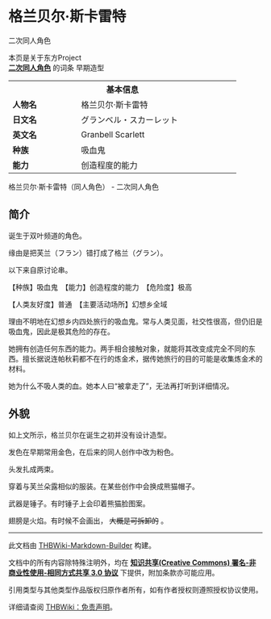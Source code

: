 # 格兰贝尔·斯卡雷特

<!-- source html: G:\repos\THBWiki-Markdown-Builder\THBWikiMarkdown\Temp\main\9\94\ns0%3A%E6%A0%BC%E5%85%B0%E8%B4%9D%E5%B0%94%C2%B7%E6%96%AF%E5%8D%A1%E9%9B%B7%E7%89%B9.html -->

二次同人角色

本页是关于东方Project  
 **[二次同人角色](./二次角色列表.md)** 的词条
[](./文件-格兰贝尔·斯卡雷特1.jpg.md)  [](./文件-格兰贝尔·斯卡雷特1.jpg.md)早期造型

<table>
<tbody><tr>
<th colspan="2">基本信息</th>
</tr>
<tr>
<td style="width:120px"><b>人物名</b></td><td style="min-width:300px">格兰贝尔·斯卡雷特</td>
</tr><tr><td><b>日文名</b></td><td>グランベル・スカーレット</td></tr><tr><td><b>英文名</b></td><td>Granbell Scarlett</td></tr><tr><td><b>种族</b></td><td>吸血鬼</td></tr><tr><td><b>能力</b></td><td>创造程度的能力</td></tr></tbody></table>

格兰贝尔·斯卡雷特（同人角色） - 二次同人角色

## 简介
  
诞生于双叶频道的角色。  

缘由是把芙兰（フラン）错打成了格兰（グラン）。
  
  
以下来自原讨论串。
  
  
【种族】吸血鬼　【能力】创造程度的能力　【危险度】极高  

【人类友好度】普通　【主要活动场所】幻想乡全域
  
  
理由不明地在幻想乡内四处旅行的吸血鬼。常与人类见面，社交性很高，但仍旧是吸血鬼，因此是极其危险的存在。  

她拥有创造任何东西的能力。两手相合接触对象，就能将其改变成完全不同的东西。擅长据说连帕秋莉都不在行的炼金术，据传她旅行的目的可能是收集炼金术的材料。  

她为什么不吸人类的血。她本人曰“被拿走了”，无法再打听到详细情况。
  


## 外貌
[](./文件-格兰贝尔·斯卡雷特2.jpg.md)  [](./文件-格兰贝尔·斯卡雷特2.jpg.md)
  
如上文所示，格兰贝尔在诞生之初并没有设计造型。
  
  
发色在早期常用金色，在后来的同人创作中改为粉色。
  
  
头发扎成两束。
  
  
穿着与芙兰朵露相似的服装。在某些创作中会换成熊猫帽子。
  
  
武器是锤子。有时锤子上会印着熊猫脸图案。
  
  
翅膀是火焰。有时候不会画出， ~~大概是可拆卸的~~ 。
  





---

此文档由 [THBWiki-Markdown-Builder](https://github.com/Delsin-Yu/THBWiki-Markdown-Builder) 构建。

文档中的所有内容除特殊注明外，均在 [**知识共享(Creative Commons) 署名-非商业性使用-相同方式共享 3.0 协议**](https://creativecommons.org/licenses/by-sa/3.0/deed.zh-hans) 下提供，附加条款亦可能应用。

引用类型与其他类型作品版权归原作者所有，如有作者授权则遵照授权协议使用。

详细请查阅 [THBWiki：免责声明](https://thbwiki.cc/THBWiki:%E5%85%8D%E8%B4%A3%E5%A3%B0%E6%98%8E)。

